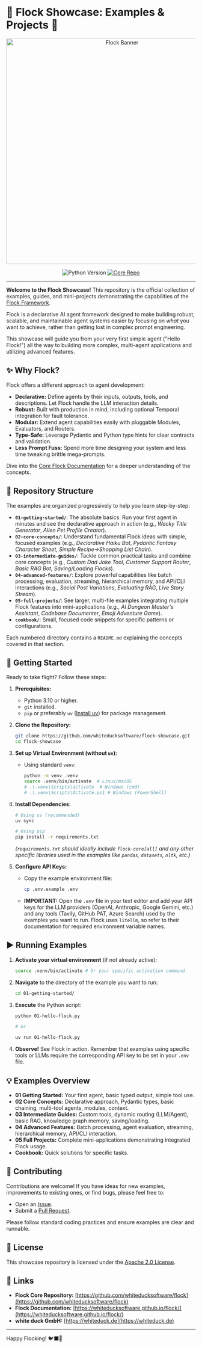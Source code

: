 # 🚀 Flock Showcase: Examples & Projects 🚀

<p align="center">
  <!-- Placeholder for your Flock Logo/Banner - Replace URL -->
  <img alt="Flock Banner" src="https://raw.githubusercontent.com/whiteducksoftware/flock/master/docs/assets/images/flock.png" width="600">
</p>
<p align="center">
  <!-- Add relevant badges if you have them -->
  <img alt="Python Version" src="https://img.shields.io/badge/python-3.10%2B-blue?style=for-the-badge&logo=python">
  <a href="https://github.com/whiteducksoftware/flock" target="_blank"><img alt="Core Repo" src="https://img.shields.io/badge/Core%20Repo-flock-brightgreen?style=for-the-badge&logo=github"></a>
  <!-- <a href="YOUR_LICENSE_URL" target="_blank"><img alt="License" src="https://img.shields.io/badge/License-Apache%202.0-blue.svg?style=for-the-badge"></a> -->
</p>

---

**Welcome to the Flock Showcase!** This repository is the official collection of examples, guides, and mini-projects demonstrating the capabilities of the [Flock Framework](https://github.com/whiteducksoftware/flock).

Flock is a declarative AI agent framework designed to make building robust, scalable, and maintainable agent systems easier by focusing on *what* you want to achieve, rather than getting lost in complex prompt engineering.

This showcase will guide you from your very first simple agent ("Hello Flock!") all the way to building more complex, multi-agent applications and utilizing advanced features.

## ✨ Why Flock?

Flock offers a different approach to agent development:

*   **Declarative:** Define agents by their inputs, outputs, tools, and descriptions. Let Flock handle the LLM interaction details.
*   **Robust:** Built with production in mind, including optional Temporal integration for fault tolerance.
*   **Modular:** Extend agent capabilities easily with pluggable Modules, Evaluators, and Routers.
*   **Type-Safe:** Leverage Pydantic and Python type hints for clear contracts and validation.
*   **Less Prompt Fuss:** Spend more time designing your system and less time tweaking brittle mega-prompts.

Dive into the [Core Flock Documentation](https://whiteducksoftware.github.io/flock/) for a deeper understanding of the concepts.

## 📂 Repository Structure

The examples are organized progressively to help you learn step-by-step:

*   **`01-getting-started/`**: The absolute basics. Run your first agent in minutes and see the declarative approach in action (e.g., *Wacky Title Generator*, *Alien Pet Profile Creator*).
*   **`02-core-concepts/`**: Understand fundamental Flock ideas with simple, focused examples (e.g., *Declarative Haiku Bot*, *Pydantic Fantasy Character Sheet*, *Simple Recipe->Shopping List Chain*).
*   **`03-intermediate-guides/`**: Tackle common practical tasks and combine core concepts (e.g., *Custom Dad Joke Tool*, *Customer Support Router*, *Basic RAG Bot*, *Saving/Loading Flocks*).
*   **`04-advanced-features/`**: Explore powerful capabilities like batch processing, evaluation, streaming, hierarchical memory, and API/CLI interactions (e.g., *Social Post Variations*, *Evaluating RAG*, *Live Story Stream*).
*   **`05-full-projects/`**: See larger, multi-file examples integrating multiple Flock features into mini-applications (e.g., *AI Dungeon Master's Assistant*, *Codebase Documenter*, *Emoji Adventure Game*).
*   **`cookbook/`**:  Small, focused code snippets for specific patterns or configurations.

Each numbered directory contains a `README.md` explaining the concepts covered in that section.

## 🚀 Getting Started

Ready to take flight? Follow these steps:

1.  **Prerequisites:**
    *   Python 3.10 or higher.
    *   `git` installed.
    *   `pip` or preferably `uv` ([Install uv](https://docs.astral.sh/uv/getting-started/installation/)) for package management.

2.  **Clone the Repository:**
    ```bash
    git clone https://github.com/whiteducksoftware/flock-showcase.git
    cd flock-showcase
    ```

3.  **Set up Virtual Environment (without `uv`):**
    *   Using standard `venv`:
        ```bash
        python -m venv .venv
        source .venv/bin/activate  # Linux/macOS
        # .\.venv\Scripts\activate  # Windows (cmd)
        # .\.venv\Scripts\Activate.ps1 # Windows (PowerShell)
        ```

4.  **Install Dependencies:**
    ```bash
    # Using uv (recommended)
    uv sync

    # Using pip
    pip install -r requirements.txt
    ```
    *(`requirements.txt` should ideally include `flock-core[all]` and any other specific libraries used in the examples like `pandas`, `datasets`, `nltk`, etc.)*

5.  **Configure API Keys:**
    *   Copy the example environment file:
        ```bash
        cp .env.example .env
        ```
    *   **IMPORTANT:** Open the `.env` file in your text editor and add your API keys for the LLM providers (OpenAI, Anthropic, Google Gemini, etc.) and any tools (Tavily, GitHub PAT, Azure Search) used by the examples you want to run. Flock uses `litellm`, so refer to their documentation for required environment variable names.

## ▶️ Running Examples

1.  **Activate your virtual environment** (if not already active):
    ```bash
    source .venv/bin/activate # Or your specific activation command
    ```
2.  **Navigate** to the directory of the example you want to run:
    ```bash
    cd 01-getting-started/
    ```
3.  **Execute** the Python script:
    ```bash
    python 01-hello-flock.py

    # or

    uv run 01-hello-flock.py
    ```
4.  **Observe!** See Flock in action. Remember that examples using specific tools or LLMs require the corresponding API key to be set in your `.env` file.

## 💡 Examples Overview

*   **01 Getting Started:** Your first agent, basic typed output, simple tool use.
*   **02 Core Concepts:** Declarative approach, Pydantic types, basic chaining, multi-tool agents, modules, context.
*   **03 Intermediate Guides:** Custom tools, dynamic routing (LLM/Agent), basic RAG, knowledge graph memory, saving/loading.
*   **04 Advanced Features:** Batch processing, agent evaluation, streaming, hierarchical memory, API/CLI interaction.
*   **05 Full Projects:** Complete mini-applications demonstrating integrated Flock usage.
*   **Cookbook:** Quick solutions for specific tasks.

## 🤝 Contributing

Contributions are welcome! If you have ideas for new examples, improvements to existing ones, or find bugs, please feel free to:

*   Open an [Issue](https://github.com/YOUR_USERNAME/flock-showcase/issues).
*   Submit a [Pull Request](https://github.com/YOUR_USERNAME/flock-showcase/pulls).

Please follow standard coding practices and ensure examples are clear and runnable.

## 📜 License

This showcase repository is licensed under the [Apache 2.0 License](LICENSE). <!-- Update LICENSE if different -->

## 🔗 Links

*   **Flock Core Repository:** [https://github.com/whiteducksoftware/flock](https://github.com/whiteducksoftware/flock)
*   **Flock Documentation:** [https://whiteducksoftware.github.io/flock/](https://whiteducksoftware.github.io/flock/)
*   **white duck GmbH:** [https://whiteduck.de](https://whiteduck.de)

---

Happy Flocking! 🐦‍⬛💨